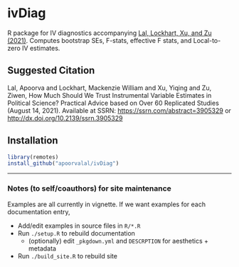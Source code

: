 # ivDiag

R package for IV diagnostics accompanying [Lal, Lockhart, Xu, and Zu (2021)](https://papers.ssrn.com/sol3/papers.cfm?abstract_id=3905329). Computes bootstrap SEs, F-stats, effective F stats, and Local-to-zero IV estimates.

## Suggested Citation

Lal, Apoorva and Lockhart, Mackenzie William and Xu, Yiqing and Zu, Ziwen, How Much Should We Trust Instrumental Variable Estimates in Political Science? Practical Advice based on Over 60 Replicated Studies (August 14, 2021). Available at SSRN: https://ssrn.com/abstract=3905329 or http://dx.doi.org/10.2139/ssrn.3905329

## Installation

```r
library(remotes)
install_github("apoorvalal/ivDiag")
```

---

### Notes (to self/coauthors) for site maintenance 

Examples are all currently in vignette. If we want examples for each
documentation entry,

+ Add/edit examples in source files in `R/*.R`
+ Run `./setup.R` to rebuild documentation
  + (optionally) edit `_pkgdown.yml` and `DESCRPTION` for aesthetics + metadata
+ Run `./build_site.R` to rebuild site
